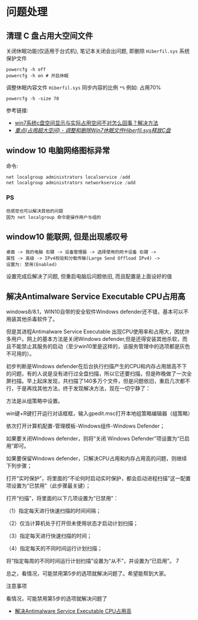 # 问题处理

## 清理 C 盘占用大空间文件
关闭休眠功能(仅适用于台式机), 笔记本关闭会出问题, 即删除 `Hiberfil.sys` 系统保护文件

    powercfg -h off
    powercfg -h on # 开启休眠

调整休眠内容文件 `Hiberfil.sys` 同步内容的比例 `*%` 例如: 占用70%

    powercfg -h -size 70

参考链接:
* [win7系统c盘空间显示与实际占用空间不对怎么回事？解决方法](http://www.xitongcheng.com/jiaocheng/win7_article_29079.html)
* [*重点(占用超大空间) - 调整和删除Win7休眠文件Hiberfil.sys释放C盘*](https://jingyan.baidu.com/article/f3ad7d0fc0992e09c2345b51.html)


## window 10 电脑网络图标异常

命令:
```powershell
net localgroup administrators localservice /add
net localgroup administrators networkservice /add
```

### PS
    但感觉也可以解决其他的问题
    因为 net localgroup 命令是操作用户与组的

## window10 能联网, 但是出现感叹号
    桌面 -> 我的电脑 右键 -> 设备管理器 -> 选择使用的网卡设备 右键 ->
    属性 -> 高级 -> IPv4校验和分载传输(Large Send Offload IPv4) ->
    设置为: 禁用(Enabled)

设置完成后解决了问题, 但重启电脑后问题依旧, 而且配置是上面设好的值

## 解决Antimalware Service Executable CPU占用高
windows8/8.1，WIN10自带的安全软件Windows defender还不错，基本可以不用装其他杀毒软件了。

但是其进程Antimalware Service Executable 出现CPU使用率和占用大，困扰许多用户。网上的基本方法是关闭Windows defender,但是还得安装其他杀软，而且不能禁止其服务的启动（至少win10里是这样的，该服务管理中的选项都是灰色不可用的）。

初步判断是Windows defender在后台执行扫描产生的CPU和内存占用居高不下的问题，有的人说是没有进行过全盘扫描，所以它还要扫描，但是昨晚做了一次全屏扫描。早上起床发现，共扫描了140多万个文件，但是问题依旧，重启几次都不行，于是再找其他方法，终于发现解决方法，现在一切宁静了：

方法是从组策略中设置。

win键+R键打开运行对话框框，输入gpedit.msc打开本地组策略编辑器（组策略）

依次打开计算机配置-管理模板-Windows组件-Windows Defender；

如果要关闭Windows defender，则将“关闭 Windows Defender”项设置为“已启用”即可。

如果要保留Windows defender，只解决CPU占用和内存占用高的问题，则继续下列步骤；

打开“实时保护”，将里面的“不论何时启动实时保护，都会启动进程扫描”这一配置项设置为“已禁用”（此步骤最关键）；

打开“扫描”，将里面的以下几项设置为“已禁用”：

（1）指定每天进行快速扫描的时间间隔；

（2）仅当计算机处于打开但未使用状态才启动计划扫描；

（3）指定每天进行快速扫描的时间；

（4）指定每天的不同时间运行计划扫描；

将“指定每周的不同时间运行计划扫描”设置为“从不”，并设置为“已启用”。
7

总之，看情况，可能禁用第5步的选项就解决问题了。希望能帮到大家。

注意事项

看情况，可能禁用第5步的选项就解决问题了

* [解决Antimalware Service Executable CPU占用高](https://jingyan.baidu.com/article/e75057f2c1f6edebc91a89ed.html)
